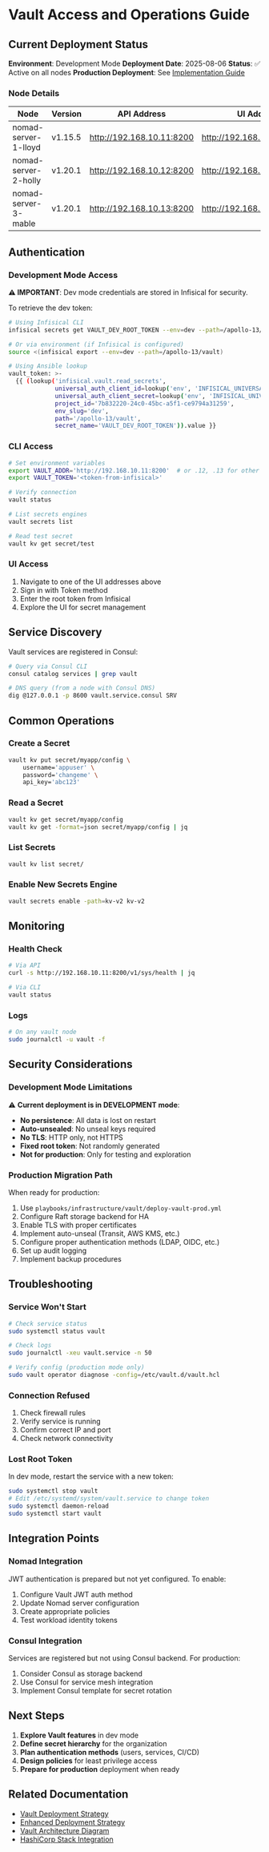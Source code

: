 # Vault Access and Operations Guide

## Current Deployment Status

**Environment**: Development Mode
**Deployment Date**: 2025-08-06
**Status**: ✅ Active on all nodes
**Production Deployment**: See [Implementation Guide](../implementation/vault/production-deployment.md)

### Node Details

| Node | Version | API Address | UI Address | Status |
|------|---------|-------------|------------|--------|
| nomad-server-1-lloyd | v1.15.5 | <http://192.168.10.11:8200> | <http://192.168.10.11:8200/ui> | Active |
| nomad-server-2-holly | v1.20.1 | <http://192.168.10.12:8200> | <http://192.168.10.12:8200/ui> | Active |
| nomad-server-3-mable | v1.20.1 | <http://192.168.10.13:8200> | <http://192.168.10.13:8200/ui> | Active |

## Authentication

### Development Mode Access

**⚠️ IMPORTANT**: Dev mode credentials are stored in Infisical for security.

To retrieve the dev token:

```bash
# Using Infisical CLI
infisical secrets get VAULT_DEV_ROOT_TOKEN --env=dev --path=/apollo-13/vault

# Or via environment (if Infisical is configured)
source <(infisical export --env=dev --path=/apollo-13/vault)

# Using Ansible lookup
vault_token: >-
  {{ (lookup('infisical.vault.read_secrets',
             universal_auth_client_id=lookup('env', 'INFISICAL_UNIVERSAL_AUTH_CLIENT_ID'),
             universal_auth_client_secret=lookup('env', 'INFISICAL_UNIVERSAL_AUTH_CLIENT_SECRET'),
             project_id='7b832220-24c0-45bc-a5f1-ce9794a31259',
             env_slug='dev',
             path='/apollo-13/vault',
             secret_name='VAULT_DEV_ROOT_TOKEN')).value }}
```

### CLI Access

```bash
# Set environment variables
export VAULT_ADDR='http://192.168.10.11:8200'  # or .12, .13 for other nodes
export VAULT_TOKEN='<token-from-infisical>'

# Verify connection
vault status

# List secrets engines
vault secrets list

# Read test secret
vault kv get secret/test
```

### UI Access

1. Navigate to one of the UI addresses above
2. Sign in with Token method
3. Enter the root token from Infisical
4. Explore the UI for secret management

## Service Discovery

Vault services are registered in Consul:

```bash
# Query via Consul CLI
consul catalog services | grep vault

# DNS query (from a node with Consul DNS)
dig @127.0.0.1 -p 8600 vault.service.consul SRV
```

## Common Operations

### Create a Secret

```bash
vault kv put secret/myapp/config \
    username='appuser' \
    password='changeme' \
    api_key='abc123'
```

### Read a Secret

```bash
vault kv get secret/myapp/config
vault kv get -format=json secret/myapp/config | jq
```

### List Secrets

```bash
vault kv list secret/
```

### Enable New Secrets Engine

```bash
vault secrets enable -path=kv-v2 kv-v2
```

## Monitoring

### Health Check

```bash
# Via API
curl -s http://192.168.10.11:8200/v1/sys/health | jq

# Via CLI
vault status
```

### Logs

```bash
# On any vault node
sudo journalctl -u vault -f
```

## Security Considerations

### Development Mode Limitations

⚠️ **Current deployment is in DEVELOPMENT mode**:

- **No persistence**: All data is lost on restart
- **Auto-unsealed**: No unseal keys required
- **No TLS**: HTTP only, not HTTPS
- **Fixed root token**: Not randomly generated
- **Not for production**: Only for testing and exploration

### Production Migration Path

When ready for production:

1. Use `playbooks/infrastructure/vault/deploy-vault-prod.yml`
2. Configure Raft storage backend for HA
3. Enable TLS with proper certificates
4. Implement auto-unseal (Transit, AWS KMS, etc.)
5. Configure proper authentication methods (LDAP, OIDC, etc.)
6. Set up audit logging
7. Implement backup procedures

## Troubleshooting

### Service Won't Start

```bash
# Check service status
sudo systemctl status vault

# Check logs
sudo journalctl -xeu vault.service -n 50

# Verify config (production mode only)
sudo vault operator diagnose -config=/etc/vault.d/vault.hcl
```

### Connection Refused

1. Check firewall rules
2. Verify service is running
3. Confirm correct IP and port
4. Check network connectivity

### Lost Root Token

In dev mode, restart the service with a new token:

```bash
sudo systemctl stop vault
# Edit /etc/systemd/system/vault.service to change token
sudo systemctl daemon-reload
sudo systemctl start vault
```

## Integration Points

### Nomad Integration

JWT authentication is prepared but not yet configured. To enable:

1. Configure Vault JWT auth method
2. Update Nomad server configuration
3. Create appropriate policies
4. Test workload identity tokens

### Consul Integration

Services are registered but not using Consul backend. For production:

1. Consider Consul as storage backend
2. Use Consul for service mesh integration
3. Implement Consul template for secret rotation

## Next Steps

1. **Explore Vault features** in dev mode
2. **Define secret hierarchy** for the organization
3. **Plan authentication methods** (users, services, CI/CD)
4. **Design policies** for least privilege access
5. **Prepare for production** deployment when ready

## Related Documentation

- [Vault Deployment Strategy](../implementation/vault/deployment-strategy.md)
- [Enhanced Deployment Strategy](../implementation/vault/enhanced-deployment-strategy.md)
- [Vault Architecture Diagram](../diagrams/vault-architecture.md)
- [HashiCorp Stack Integration](../diagrams/hashicorp-stack-integration.md)

